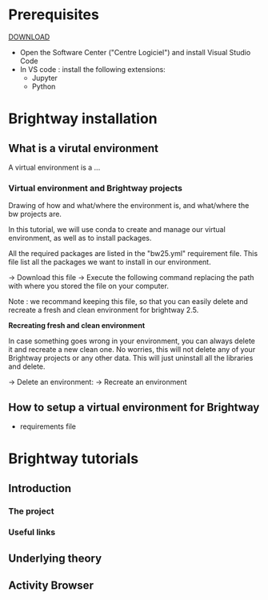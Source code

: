 # Prerequisites

[DOWNLOAD](./tutoBW_EV.ipynb)

* Open the Software Center ("Centre Logiciel") and install Visual Studio Code
* In VS code : install the following extensions:
  * Jupyter
  * Python

# Brightway installation

## What is a virutal environment

A virtual environment is a ...

### Virtual environment and Brightway projects

Drawing of how and what/where the environment is, and what/where the bw projects are. 


In this tutorial, we will use conda to create and manage our virtual environment, as well as to install packages. 

All the required packages are listed in the "bw25.yml" requirement file. This file list all the packages we want to install in our environment. 

-> Download this file
-> Execute the following command replacing the path with where you stored the file on your computer. 

Note : we recommand keeping this file, so that you can easily delete and recreate a fresh and clean environment for brightway 2.5. 

**Recreating fresh and clean environment**

In case something goes wrong in your environment, you can always delete it and recreate a new clean one. No worries, this will not delete any of your Brightway projects or any other data. This will just uninstall all the libraries and delete. 

-> Delete an environment:
-> Recreate an environment

## How to setup a virtual environment for Brightway

* requirements file


# Brightway tutorials

## Introduction

### The project

### Useful links

## Underlying theory

## Activity Browser